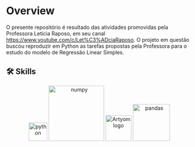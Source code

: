 # Overview
O presente repositório é resultado das atividades promovidas pela Professora Letícia Raposo, em seu canal https://www.youtube.com/c/Let%C3%ADciaRaposo.
O projeto em questão buscou reproduzir em Python as tarefas propostas pela Professora para o estudo do modelo de Regressão Linear Simples. 

## 🛠 Skills   
<p align="center">
  <img src="https://upload.wikimedia.org/wikipedia/commons/c/c3/Python-logo-notext.svg" alt="python" width="50" />
  <img src="https://upload.wikimedia.org/wikipedia/commons/3/31/NumPy_logo_2020.svg" alt="numpy" width="150" />
  <img src="https://cdn.rawgit.com/ourcodeworld/robotyper/15f3393c/robotyper.png" width="70" title="Artyom logo">
  <img src="https://geo-python-site.readthedocs.io/en/latest/_images/pandas_logo.png" alt="pandas" width="100">

</p>
